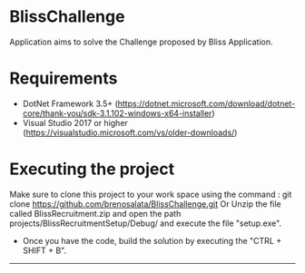 # BlissChallenge
Application aims to solve the Challenge proposed by Bliss Application.

# Requirements

 - DotNet Framework 3.5+ (https://dotnet.microsoft.com/download/dotnet-core/thank-you/sdk-3.1.102-windows-x64-installer) 
 - Visual Studio 2017 or higher (https://visualstudio.microsoft.com/vs/older-downloads/)

# Executing the project

Make sure to clone this project to your work space using the command : git clone https://github.com/brenosalata/BlissChallenge.git
Or
Unzip the file called BlissRecruitment.zip and open the path projects/BlissRecruitmentSetup/Debug/ and execute the file "setup.exe". 

- Once you have the code, build the solution by executing the "CTRL + SHIFT + B".


----------------------------------------------------------------------------------------------------------------

